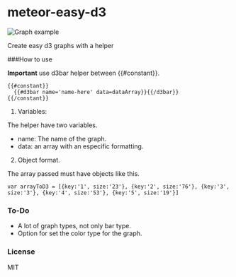 meteor-easy-d3
==============

![Graph example](https://pbs.twimg.com/media/Bf20opsCYAAVoF-.jpg)

Create easy d3 graphs with a helper

###How to use

**Important** use d3bar helper between {{#constant}}.

````
{{#constant}}
  {{#d3bar name='name-here' data=dataArray}}{{/d3bar}}
{{/constant}}
````

1. Variables:

  The helper have two variables.

  * name: The name of the graph.
  * data: an array with an especific formatting.
  
2. Object format.

The array passed must have objects like this.

`var arrayToD3 = [{key:'1', size:'23'}, {key:'2', size:'76'}, {key:'3', size:'3'}, {key:'4', size:'53'}, {key:'5', size:'19'}]`


### To-Do

* A lot of graph types, not only bar type.
* Option for set the color type for the graph.

### License

MIT
